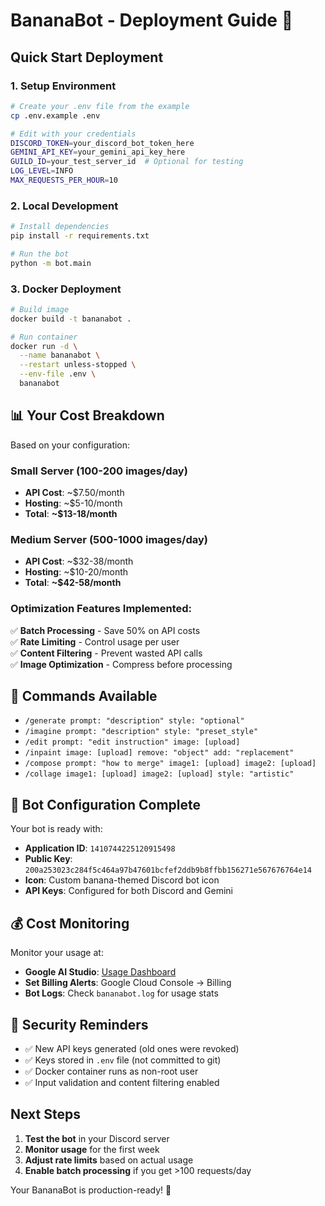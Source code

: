# BananaBot - Deployment Guide 🚀

## Quick Start Deployment

### 1. **Setup Environment**

```bash
# Create your .env file from the example
cp .env.example .env

# Edit with your credentials
DISCORD_TOKEN=your_discord_bot_token_here
GEMINI_API_KEY=your_gemini_api_key_here
GUILD_ID=your_test_server_id  # Optional for testing
LOG_LEVEL=INFO
MAX_REQUESTS_PER_HOUR=10
```

### 2. **Local Development**

```bash
# Install dependencies
pip install -r requirements.txt

# Run the bot
python -m bot.main
```

### 3. **Docker Deployment**

```bash
# Build image
docker build -t bananabot .

# Run container
docker run -d \
  --name bananabot \
  --restart unless-stopped \
  --env-file .env \
  bananabot
```

## 📊 Your Cost Breakdown

Based on your configuration:

### **Small Server (100-200 images/day)**
- **API Cost**: ~$7.50/month
- **Hosting**: ~$5-10/month  
- **Total**: **~$13-18/month**

### **Medium Server (500-1000 images/day)**
- **API Cost**: ~$32-38/month
- **Hosting**: ~$10-20/month
- **Total**: **~$42-58/month**

### **Optimization Features Implemented:**
✅ **Batch Processing** - Save 50% on API costs  
✅ **Rate Limiting** - Control usage per user  
✅ **Content Filtering** - Prevent wasted API calls  
✅ **Image Optimization** - Compress before processing  

## 🎯 Commands Available

- `/generate prompt: "description" style: "optional"`
- `/imagine prompt: "description" style: "preset_style"`
- `/edit prompt: "edit instruction" image: [upload]`
- `/inpaint image: [upload] remove: "object" add: "replacement"`
- `/compose prompt: "how to merge" image1: [upload] image2: [upload]`
- `/collage image1: [upload] image2: [upload] style: "artistic"`

## 🔧 Bot Configuration Complete

Your bot is ready with:
- **Application ID**: `1410744225120915498`
- **Public Key**: `200a253023c284f5c464a97b47601bcfef2ddb9b8ffbb156271e567676764e14`
- **Icon**: Custom banana-themed Discord bot icon
- **API Keys**: Configured for both Discord and Gemini

## 💰 Cost Monitoring

Monitor your usage at:
- **Google AI Studio**: [Usage Dashboard](https://aistudio.google.com/app/usage)
- **Set Billing Alerts**: Google Cloud Console → Billing
- **Bot Logs**: Check `bananabot.log` for usage stats

## 🚨 Security Reminders

- ✅ New API keys generated (old ones were revoked)
- ✅ Keys stored in `.env` file (not committed to git)
- ✅ Docker container runs as non-root user
- ✅ Input validation and content filtering enabled

## Next Steps

1. **Test the bot** in your Discord server
2. **Monitor usage** for the first week
3. **Adjust rate limits** based on actual usage
4. **Enable batch processing** if you get >100 requests/day

Your BananaBot is production-ready! 🍌